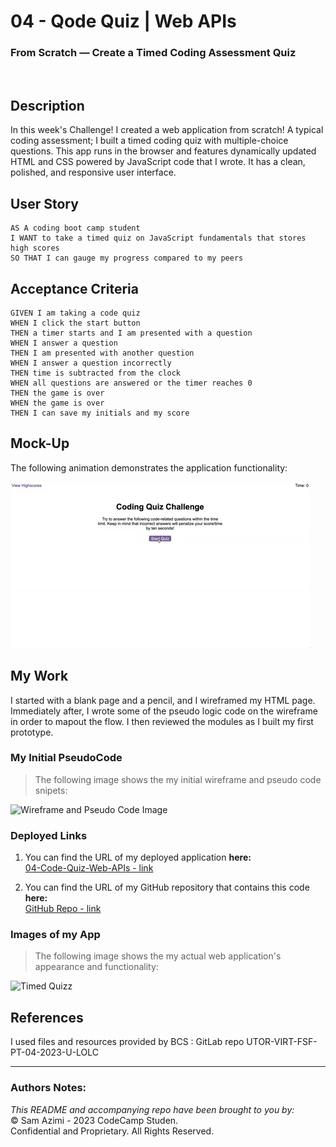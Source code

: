 # 04 - Qode Quiz | Web APIs
### From Scratch — Create a Timed Coding Assessment Quiz
<br>

## Description

In this week's Challenge! I created a web application from scratch! A typical coding assessment; I built a timed coding quiz with multiple-choice questions. This app runs in the browser and features dynamically updated HTML and CSS powered by JavaScript code that I wrote. It has a clean, polished, and responsive user interface. 

## User Story

```
AS A coding boot camp student
I WANT to take a timed quiz on JavaScript fundamentals that stores high scores
SO THAT I can gauge my progress compared to my peers
```

## Acceptance Criteria

```
GIVEN I am taking a code quiz
WHEN I click the start button
THEN a timer starts and I am presented with a question
WHEN I answer a question
THEN I am presented with another question
WHEN I answer a question incorrectly
THEN time is subtracted from the clock
WHEN all questions are answered or the timer reaches 0
THEN the game is over
WHEN the game is over
THEN I can save my initials and my score
```

## Mock-Up

The following animation demonstrates the application functionality:

![A user clicks through an interactive coding quiz, then enters initials to save the high score before resetting and starting over.](./assets/images/04-web-apis-homework-demo.gif)

## My Work
I started with a blank page and a pencil, and I wireframed my HTML page. Immediately after, I wrote some of the pseudo logic code on the wireframe in order to mapout the flow. I then reviewed the modules as I built my first prototype. 

### My Initial PseudoCode
> The following image shows the my initial wireframe and pseudo code snipets:

![Wireframe and Pseudo Code Image](./assets/images/#)

### Deployed Links

1. You can find the URL of my deployed application **here:** <br>[04-Code-Quiz-Web-APIs - link](https://dinozio-design.github.io/04-Code-Quiz-Web-APIs/)

2. You can find the URL of my GitHub repository that contains this code **here:** <br>[GitHub Repo - link](https://github.com/dinozio-design/04-Code-Quiz-Web-APIs.git)

### Images of my App
> The following image shows the my actual web application's appearance and functionality:

![Timed Quizz](./assets/images/#)

## References
I used files and resources provided by BCS : GitLab repo UTOR-VIRT-FSF-PT-04-2023-U-LOLC

- - -
### Authors Notes:<br>
_This README and accompanying repo have been brought to you by:_<br>
© Sam Azimi - 2023 CodeCamp Studen.<br> 
Confidential and Proprietary. All Rights Reserved.